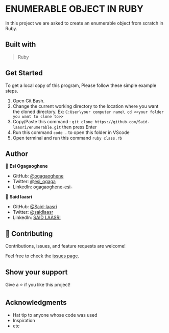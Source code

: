 # ENUMERABLE OBJECT IN RUBY

In this project we are asked to create an enumerable object from scratch in Ruby.

## Built with

> Ruby

## Get Started
To get a local copy of this program, Please follow these simple example steps.
1. Open Git Bash.
2. Change the current working directory to the location where you want the cloned directory. 
 Ex: `C:User\your computer name\ cd <<your folder you want to clone to>>`
4. Copy/Paste this command :  `git clone https://github.com/Said-laasri/enumerable.git`  then press Enter
5. Run this command `code .` to open this folder in VScode
6. Open terminal and run this command `ruby class.rb`

## Author

👤 **Esi Ogagaoghene**

- GitHub: [@ogagaoghene](https://github.com/ogagaoghene)
- Twitter: [@esi_ogaga](https://twitter.com/esi_ogaga)
- LinkedIn: [ogagaoghene-esi-](https://linkedin.com/in/ogagaoghene-esi-)

👤 **Said laasri**

- GitHub: [@Said-laasri](https://github.com/Said-laasri)
- Twitter: [@saidlaasr](https://twitter.com/saidlaasr)
- LinkedIn: [SAID LAASRI](https://www.linkedin.com/in/said-laasri-8a4367172/)

## 🤝 Contributing

Contributions, issues, and feature requests are welcome!

Feel free to check the [issues page](../../issues/).

## Show your support

Give a ⭐️ if you like this project!

## Acknowledgments

- Hat tip to anyone whose code was used
- Inspiration
- etc

